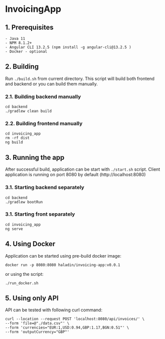 # InvoicingApp

## 1. Prerequisites

    - Java 11
    - NPM 8.1.2+
    - Angular CLI 13.2.5 (npm install -g angular-cli@13.2.5 )
    - Docker - optional

## 2. Building

Run `./build.sh` from current directory. This script will build both frontend and backend or you can build them manually.

### 2.1. Building backend manually 

```
cd backend
./gradlew clean build
```

### 2.2. Building frontend manually

```
cd invoicing_app
rm -rf dist
ng build
```

## 3. Running the app

After successful build, application can be start with `./start.sh` script. Client application is running on port 8080 by default (http://localhost:8080)

### 3.1. Starting backend separately  

```
cd backend
./gradlew bootRun
```

### 3.1. Starting front separately  

```
cd invoicing_app
ng serve
```

## 4. Using Docker

Application can be started using pre-build docker image:
```
docker run -p 8080:8080 haladin/invoicing-app:v0.0.1
```
or using the script:
```
./run_docker.sh
```

## 5. Using only API 

API can be tested with following curl command:
```
curl --location --request POST 'localhost:8080/api/invoices/' \
--form 'file=@"./data.csv"' \
--form 'currencies="EUR:1,USD:0.94,GBP:1.17,BGN:0.51"' \
--form 'outputCurrency="GBP"'
```
